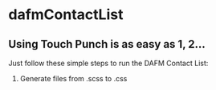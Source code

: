 dafmContactList
===============

## Using Touch Punch is as easy as 1, 2…

Just follow these simple steps to run the DAFM Contact List:

1. Generate files from .scss to .css
